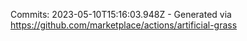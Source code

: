Commits: 2023-05-10T15:16:03.948Z - Generated via https://github.com/marketplace/actions/artificial-grass
<br>

